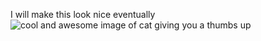 I will make this look nice eventually
<br>
![cool and awesome image of cat giving you a thumbs up](https://github.com/user-attachments/assets/0aeb8acb-970e-486d-a796-2871526bbd0c)


<!---
decentaccount/decentaccount is a ✨ special ✨ repository because its `README.md` (this file) appears on your GitHub profile.
You can click the Preview link to take a look at your changes.
--->

